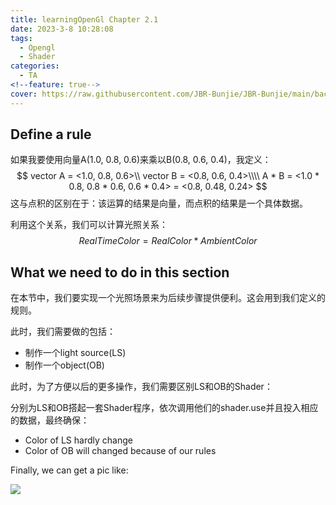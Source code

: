 ```yaml
---
title: learningOpenGl Chapter 2.1
date: 2023-3-8 10:28:08
tags:
  - Opengl
  - Shader
categories:
  - TA
<!--feature: true-->
cover: https://raw.githubusercontent.com/JBR-Bunjie/JBR-Bunjie/main/back.jpg
---
```


## Define a rule

如果我要使用向量A(1.0, 0.8, 0.6)来乘以B(0.8, 0.6, 0.4)，我定义：
$$
vector A = <1.0, 0.8, 0.6>\\
vector B = <0.8, 0.6, 0.4>\\\\
A * B = <1.0 * 0.8, 0.8 * 0.6, 0.6 * 0.4> = <0.8, 0.48, 0.24>
$$
这与点积的区别在于：该运算的结果是向量，而点积的结果是一个具体数据。



利用这个关系，我们可以计算光照关系：
$$
RealTimeColor = RealColor * AmbientColor
$$


## What we need to do in this section

在本节中，我们要实现一个光照场景来为后续步骤提供便利。这会用到我们定义的规则。

此时，我们需要做的包括：

- 制作一个light source(LS)
- 制作一个object(OB)

此时，为了方便以后的更多操作，我们需要区别LS和OB的Shader：

分别为LS和OB搭起一套Shader程序，依次调用他们的shader.use并且投入相应的数据，最终确保：

- Color of LS hardly change
- Color of OB will changed because of our rules

Finally, we can get a pic like:

<img src="https://learnopengl.com/img/lighting/colors_scene.png">